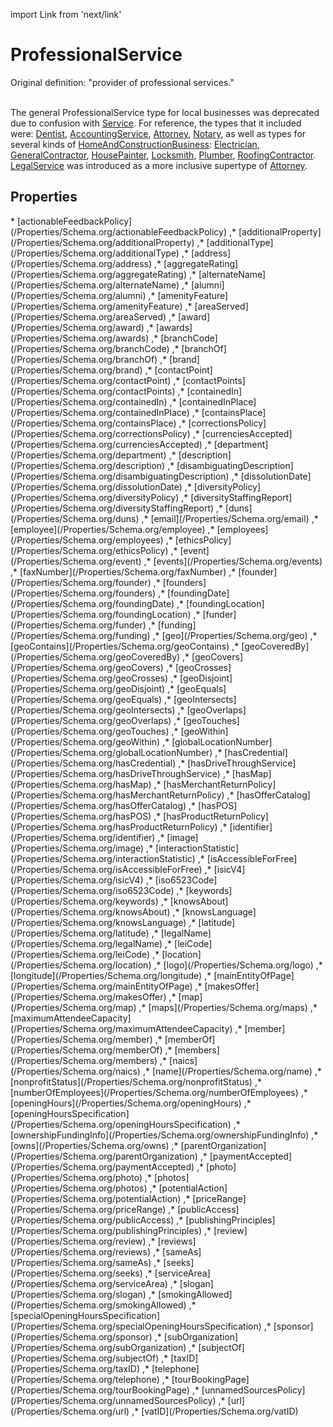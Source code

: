 import Link from 'next/link'

# ProfessionalService

Original definition: "provider of professional services."<br/><br/>

The general <Link href="/ProfessionalService">ProfessionalService</Link> type for local businesses was deprecated due to confusion with <a class="localLink" href="/Service">Service</a>. For reference, the types that it included were: <a class="localLink" href="/Dentist">Dentist</a>,
        <a class="localLink" href="/AccountingService">AccountingService</a>, <a class="localLink" href="/Attorney">Attorney</a>, <a class="localLink" href="/Notary">Notary</a>, as well as types for several kinds of <a class="localLink" href="/HomeAndConstructionBusiness">HomeAndConstructionBusiness</a>: <a class="localLink" href="/Electrician">Electrician</a>, <a class="localLink" href="/GeneralContractor">GeneralContractor</a>,
        <a class="localLink" href="/HousePainter">HousePainter</a>, <a class="localLink" href="/Locksmith">Locksmith</a>, <a class="localLink" href="/Plumber">Plumber</a>, <a class="localLink" href="/RoofingContractor">RoofingContractor</a>. <a class="localLink" href="/LegalService">LegalService</a> was introduced as a more inclusive supertype of <a class="localLink" href="/Attorney">Attorney</a>.

## Properties

<Grid>
* [actionableFeedbackPolicy](/Properties/Schema.org/actionableFeedbackPolicy)
,* [additionalProperty](/Properties/Schema.org/additionalProperty)
,* [additionalType](/Properties/Schema.org/additionalType)
,* [address](/Properties/Schema.org/address)
,* [aggregateRating](/Properties/Schema.org/aggregateRating)
,* [alternateName](/Properties/Schema.org/alternateName)
,* [alumni](/Properties/Schema.org/alumni)
,* [amenityFeature](/Properties/Schema.org/amenityFeature)
,* [areaServed](/Properties/Schema.org/areaServed)
,* [award](/Properties/Schema.org/award)
,* [awards](/Properties/Schema.org/awards)
,* [branchCode](/Properties/Schema.org/branchCode)
,* [branchOf](/Properties/Schema.org/branchOf)
,* [brand](/Properties/Schema.org/brand)
,* [contactPoint](/Properties/Schema.org/contactPoint)
,* [contactPoints](/Properties/Schema.org/contactPoints)
,* [containedIn](/Properties/Schema.org/containedIn)
,* [containedInPlace](/Properties/Schema.org/containedInPlace)
,* [containsPlace](/Properties/Schema.org/containsPlace)
,* [correctionsPolicy](/Properties/Schema.org/correctionsPolicy)
,* [currenciesAccepted](/Properties/Schema.org/currenciesAccepted)
,* [department](/Properties/Schema.org/department)
,* [description](/Properties/Schema.org/description)
,* [disambiguatingDescription](/Properties/Schema.org/disambiguatingDescription)
,* [dissolutionDate](/Properties/Schema.org/dissolutionDate)
,* [diversityPolicy](/Properties/Schema.org/diversityPolicy)
,* [diversityStaffingReport](/Properties/Schema.org/diversityStaffingReport)
,* [duns](/Properties/Schema.org/duns)
,* [email](/Properties/Schema.org/email)
,* [employee](/Properties/Schema.org/employee)
,* [employees](/Properties/Schema.org/employees)
,* [ethicsPolicy](/Properties/Schema.org/ethicsPolicy)
,* [event](/Properties/Schema.org/event)
,* [events](/Properties/Schema.org/events)
,* [faxNumber](/Properties/Schema.org/faxNumber)
,* [founder](/Properties/Schema.org/founder)
,* [founders](/Properties/Schema.org/founders)
,* [foundingDate](/Properties/Schema.org/foundingDate)
,* [foundingLocation](/Properties/Schema.org/foundingLocation)
,* [funder](/Properties/Schema.org/funder)
,* [funding](/Properties/Schema.org/funding)
,* [geo](/Properties/Schema.org/geo)
,* [geoContains](/Properties/Schema.org/geoContains)
,* [geoCoveredBy](/Properties/Schema.org/geoCoveredBy)
,* [geoCovers](/Properties/Schema.org/geoCovers)
,* [geoCrosses](/Properties/Schema.org/geoCrosses)
,* [geoDisjoint](/Properties/Schema.org/geoDisjoint)
,* [geoEquals](/Properties/Schema.org/geoEquals)
,* [geoIntersects](/Properties/Schema.org/geoIntersects)
,* [geoOverlaps](/Properties/Schema.org/geoOverlaps)
,* [geoTouches](/Properties/Schema.org/geoTouches)
,* [geoWithin](/Properties/Schema.org/geoWithin)
,* [globalLocationNumber](/Properties/Schema.org/globalLocationNumber)
,* [hasCredential](/Properties/Schema.org/hasCredential)
,* [hasDriveThroughService](/Properties/Schema.org/hasDriveThroughService)
,* [hasMap](/Properties/Schema.org/hasMap)
,* [hasMerchantReturnPolicy](/Properties/Schema.org/hasMerchantReturnPolicy)
,* [hasOfferCatalog](/Properties/Schema.org/hasOfferCatalog)
,* [hasPOS](/Properties/Schema.org/hasPOS)
,* [hasProductReturnPolicy](/Properties/Schema.org/hasProductReturnPolicy)
,* [identifier](/Properties/Schema.org/identifier)
,* [image](/Properties/Schema.org/image)
,* [interactionStatistic](/Properties/Schema.org/interactionStatistic)
,* [isAccessibleForFree](/Properties/Schema.org/isAccessibleForFree)
,* [isicV4](/Properties/Schema.org/isicV4)
,* [iso6523Code](/Properties/Schema.org/iso6523Code)
,* [keywords](/Properties/Schema.org/keywords)
,* [knowsAbout](/Properties/Schema.org/knowsAbout)
,* [knowsLanguage](/Properties/Schema.org/knowsLanguage)
,* [latitude](/Properties/Schema.org/latitude)
,* [legalName](/Properties/Schema.org/legalName)
,* [leiCode](/Properties/Schema.org/leiCode)
,* [location](/Properties/Schema.org/location)
,* [logo](/Properties/Schema.org/logo)
,* [longitude](/Properties/Schema.org/longitude)
,* [mainEntityOfPage](/Properties/Schema.org/mainEntityOfPage)
,* [makesOffer](/Properties/Schema.org/makesOffer)
,* [map](/Properties/Schema.org/map)
,* [maps](/Properties/Schema.org/maps)
,* [maximumAttendeeCapacity](/Properties/Schema.org/maximumAttendeeCapacity)
,* [member](/Properties/Schema.org/member)
,* [memberOf](/Properties/Schema.org/memberOf)
,* [members](/Properties/Schema.org/members)
,* [naics](/Properties/Schema.org/naics)
,* [name](/Properties/Schema.org/name)
,* [nonprofitStatus](/Properties/Schema.org/nonprofitStatus)
,* [numberOfEmployees](/Properties/Schema.org/numberOfEmployees)
,* [openingHours](/Properties/Schema.org/openingHours)
,* [openingHoursSpecification](/Properties/Schema.org/openingHoursSpecification)
,* [ownershipFundingInfo](/Properties/Schema.org/ownershipFundingInfo)
,* [owns](/Properties/Schema.org/owns)
,* [parentOrganization](/Properties/Schema.org/parentOrganization)
,* [paymentAccepted](/Properties/Schema.org/paymentAccepted)
,* [photo](/Properties/Schema.org/photo)
,* [photos](/Properties/Schema.org/photos)
,* [potentialAction](/Properties/Schema.org/potentialAction)
,* [priceRange](/Properties/Schema.org/priceRange)
,* [publicAccess](/Properties/Schema.org/publicAccess)
,* [publishingPrinciples](/Properties/Schema.org/publishingPrinciples)
,* [review](/Properties/Schema.org/review)
,* [reviews](/Properties/Schema.org/reviews)
,* [sameAs](/Properties/Schema.org/sameAs)
,* [seeks](/Properties/Schema.org/seeks)
,* [serviceArea](/Properties/Schema.org/serviceArea)
,* [slogan](/Properties/Schema.org/slogan)
,* [smokingAllowed](/Properties/Schema.org/smokingAllowed)
,* [specialOpeningHoursSpecification](/Properties/Schema.org/specialOpeningHoursSpecification)
,* [sponsor](/Properties/Schema.org/sponsor)
,* [subOrganization](/Properties/Schema.org/subOrganization)
,* [subjectOf](/Properties/Schema.org/subjectOf)
,* [taxID](/Properties/Schema.org/taxID)
,* [telephone](/Properties/Schema.org/telephone)
,* [tourBookingPage](/Properties/Schema.org/tourBookingPage)
,* [unnamedSourcesPolicy](/Properties/Schema.org/unnamedSourcesPolicy)
,* [url](/Properties/Schema.org/url)
,* [vatID](/Properties/Schema.org/vatID)

</Grid>

